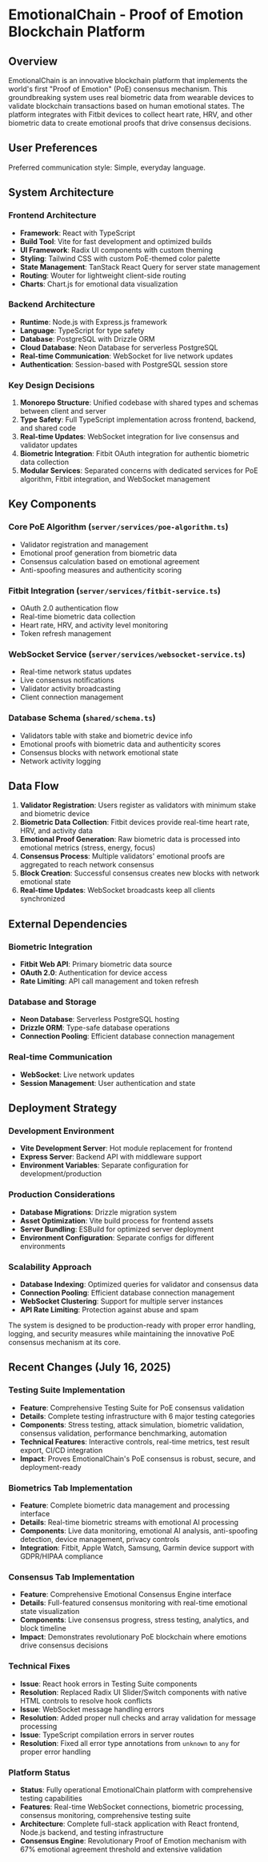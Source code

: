 # EmotionalChain - Proof of Emotion Blockchain Platform

## Overview

EmotionalChain is an innovative blockchain platform that implements the world's first "Proof of Emotion" (PoE) consensus mechanism. This groundbreaking system uses real biometric data from wearable devices to validate blockchain transactions based on human emotional states. The platform integrates with Fitbit devices to collect heart rate, HRV, and other biometric data to create emotional proofs that drive consensus decisions.

## User Preferences

Preferred communication style: Simple, everyday language.

## System Architecture

### Frontend Architecture
- **Framework**: React with TypeScript
- **Build Tool**: Vite for fast development and optimized builds
- **UI Framework**: Radix UI components with custom theming
- **Styling**: Tailwind CSS with custom PoE-themed color palette
- **State Management**: TanStack React Query for server state management
- **Routing**: Wouter for lightweight client-side routing
- **Charts**: Chart.js for emotional data visualization

### Backend Architecture
- **Runtime**: Node.js with Express.js framework
- **Language**: TypeScript for type safety
- **Database**: PostgreSQL with Drizzle ORM
- **Cloud Database**: Neon Database for serverless PostgreSQL
- **Real-time Communication**: WebSocket for live network updates
- **Authentication**: Session-based with PostgreSQL session store

### Key Design Decisions

1. **Monorepo Structure**: Unified codebase with shared types and schemas between client and server
2. **Type Safety**: Full TypeScript implementation across frontend, backend, and shared code
3. **Real-time Updates**: WebSocket integration for live consensus and validator updates
4. **Biometric Integration**: Fitbit OAuth integration for authentic biometric data collection
5. **Modular Services**: Separated concerns with dedicated services for PoE algorithm, Fitbit integration, and WebSocket management

## Key Components

### Core PoE Algorithm (`server/services/poe-algorithm.ts`)
- Validator registration and management
- Emotional proof generation from biometric data
- Consensus calculation based on emotional agreement
- Anti-spoofing measures and authenticity scoring

### Fitbit Integration (`server/services/fitbit-service.ts`)
- OAuth 2.0 authentication flow
- Real-time biometric data collection
- Heart rate, HRV, and activity level monitoring
- Token refresh management

### WebSocket Service (`server/services/websocket-service.ts`)
- Real-time network status updates
- Live consensus notifications
- Validator activity broadcasting
- Client connection management

### Database Schema (`shared/schema.ts`)
- Validators table with stake and biometric device info
- Emotional proofs with biometric data and authenticity scores
- Consensus blocks with network emotional state
- Network activity logging

## Data Flow

1. **Validator Registration**: Users register as validators with minimum stake and biometric device
2. **Biometric Data Collection**: Fitbit devices provide real-time heart rate, HRV, and activity data
3. **Emotional Proof Generation**: Raw biometric data is processed into emotional metrics (stress, energy, focus)
4. **Consensus Process**: Multiple validators' emotional proofs are aggregated to reach network consensus
5. **Block Creation**: Successful consensus creates new blocks with network emotional state
6. **Real-time Updates**: WebSocket broadcasts keep all clients synchronized

## External Dependencies

### Biometric Integration
- **Fitbit Web API**: Primary biometric data source
- **OAuth 2.0**: Authentication for device access
- **Rate Limiting**: API call management and token refresh

### Database and Storage
- **Neon Database**: Serverless PostgreSQL hosting
- **Drizzle ORM**: Type-safe database operations
- **Connection Pooling**: Efficient database connection management

### Real-time Communication
- **WebSocket**: Live network updates
- **Session Management**: User authentication and state

## Deployment Strategy

### Development Environment
- **Vite Development Server**: Hot module replacement for frontend
- **Express Server**: Backend API with middleware support
- **Environment Variables**: Separate configuration for development/production

### Production Considerations
- **Database Migrations**: Drizzle migration system
- **Asset Optimization**: Vite build process for frontend assets
- **Server Bundling**: ESBuild for optimized server deployment
- **Environment Configuration**: Separate configs for different environments

### Scalability Approach
- **Database Indexing**: Optimized queries for validator and consensus data
- **Connection Pooling**: Efficient database connection management
- **WebSocket Clustering**: Support for multiple server instances
- **API Rate Limiting**: Protection against abuse and spam

The system is designed to be production-ready with proper error handling, logging, and security measures while maintaining the innovative PoE consensus mechanism at its core.

## Recent Changes (July 16, 2025)

### Testing Suite Implementation
- **Feature**: Comprehensive Testing Suite for PoE consensus validation
- **Details**: Complete testing infrastructure with 6 major testing categories
- **Components**: Stress testing, attack simulation, biometric validation, consensus validation, performance benchmarking, automation
- **Technical Features**: Interactive controls, real-time metrics, test result export, CI/CD integration
- **Impact**: Proves EmotionalChain's PoE consensus is robust, secure, and deployment-ready

### Biometrics Tab Implementation  
- **Feature**: Complete biometric data management and processing interface
- **Details**: Real-time biometric streams with emotional AI processing
- **Components**: Live data monitoring, emotional AI analysis, anti-spoofing detection, device management, privacy controls
- **Integration**: Fitbit, Apple Watch, Samsung, Garmin device support with GDPR/HIPAA compliance

### Consensus Tab Implementation
- **Feature**: Comprehensive Emotional Consensus Engine interface
- **Details**: Full-featured consensus monitoring with real-time emotional state visualization
- **Components**: Live consensus progress, stress testing, analytics, and block timeline
- **Impact**: Demonstrates revolutionary PoE blockchain where emotions drive consensus decisions

### Technical Fixes
- **Issue**: React hook errors in Testing Suite components
- **Resolution**: Replaced Radix UI Slider/Switch components with native HTML controls to resolve hook conflicts
- **Issue**: WebSocket message handling errors
- **Resolution**: Added proper null checks and array validation for message processing
- **Issue**: TypeScript compilation errors in server routes
- **Resolution**: Fixed all error type annotations from `unknown` to `any` for proper error handling

### Platform Status
- **Status**: Fully operational EmotionalChain platform with comprehensive testing capabilities
- **Features**: Real-time WebSocket connections, biometric processing, consensus monitoring, comprehensive testing suite
- **Architecture**: Complete full-stack application with React frontend, Node.js backend, and testing infrastructure
- **Consensus Engine**: Revolutionary Proof of Emotion mechanism with 67% emotional agreement threshold and extensive validation